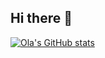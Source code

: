 ## Hi there 👋

[![Ola's GitHub stats](https://github-readme-stats.vercel.app/api?username=olaaustine&theme=algolia&show_icons=true)](https://github.com/anuraghazra/github-readme-stats)
